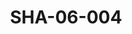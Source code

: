 ---
pid: SHA-06-004
title: SHA-06-004
language: en
collection: Sharhabil Ahmed
original_label: 
rights: Sharhabil Ahmed
location_of_original: Sharhabil Ahmed
photographer_or_studio: 
scanned_from: photograph 9.9 by 12.6
_date: 1971-1972
location: Khartoum
description: Drummer in Sharhabil Ahmed's band, Ethiopian-Sudanese, named 'Adil
additional_notes: 
permission_display: 'yes'
on_server: 'no'
on_website: 'no'
permalink: "/archive/en/sha-06-004.html"
layout: photo-page
---